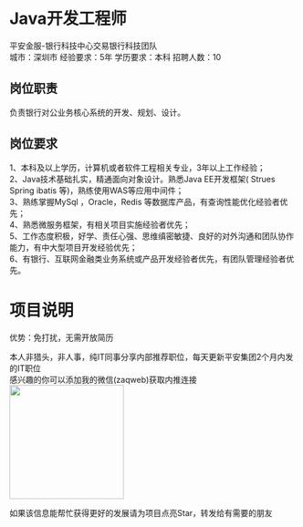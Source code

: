 # Java开发工程师
平安金服-银行科技中心交易银行科技团队  
城市：深圳市 经验要求：5年 学历要求：本科  招聘人数：10

## 岗位职责
负责银行对公业务核心系统的开发、规划、设计。

## 岗位要求
1、本科及以上学历，计算机或者软件工程相关专业，3年以上工作经验；   
2、Java技术基础扎实，精通面向对象设计。熟悉Java EE开发框架( Strues Spring ibatis 等)，熟练使用WAS等应用中间件；   
3、熟练掌握MySql ，Oracle，Redis 等数据库产品，有查询性能优化经验者优先；   
4、熟悉微服务框架，有相关项目实施经验者优先；   
5、工作态度积极，好学、责任心强、思维缜密敏捷、良好的对外沟通和团队协作能力，有中大型项目开发经验优先；    
6、有银行、互联网金融类业务系统或产品开发经验者优先，有团队管理经验者优先。

# 项目说明

优势：免打扰，无需开放简历

本人非猎头，非人事，纯IT同事分享内部推荐职位，每天更新平安集团2个月内发的IT职位  
感兴趣的你可以添加我的微信(zaqweb)获取内推连接  
<img src="https://github.com/zaqweb/PA-IT-JOBS/blob/master/WechatICode.jpeg"  height="200" width="200">

如果该信息能帮忙获得更好的发展请为项目点亮Star，转发给有需要的朋友




